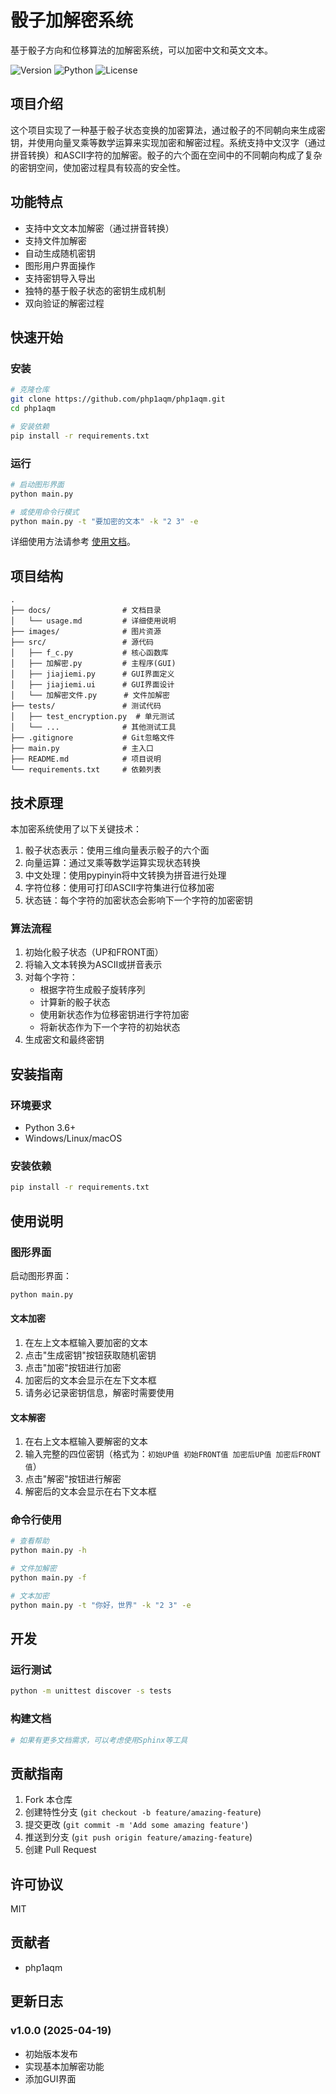 # 骰子加解密系统

基于骰子方向和位移算法的加解密系统，可以加密中文和英文文本。

![Version](https://img.shields.io/badge/version-1.0.0-blue.svg)
![Python](https://img.shields.io/badge/Python-3.6+-green.svg)
![License](https://img.shields.io/badge/license-MIT-yellow.svg)

## 项目介绍

这个项目实现了一种基于骰子状态变换的加密算法，通过骰子的不同朝向来生成密钥，并使用向量叉乘等数学运算来实现加密和解密过程。系统支持中文汉字（通过拼音转换）和ASCII字符的加解密。骰子的六个面在空间中的不同朝向构成了复杂的密钥空间，使加密过程具有较高的安全性。

## 功能特点

- 支持中文文本加解密（通过拼音转换）
- 支持文件加解密
- 自动生成随机密钥
- 图形用户界面操作
- 支持密钥导入导出
- 独特的基于骰子状态的密钥生成机制
- 双向验证的解密过程

## 快速开始

### 安装

```bash
# 克隆仓库
git clone https://github.com/php1aqm/php1aqm.git
cd php1aqm

# 安装依赖
pip install -r requirements.txt
```

### 运行

```bash
# 启动图形界面
python main.py

# 或使用命令行模式
python main.py -t "要加密的文本" -k "2 3" -e
```

详细使用方法请参考 [使用文档](docs/usage.md)。

## 项目结构

```
.
├── docs/                # 文档目录
│   └── usage.md         # 详细使用说明
├── images/              # 图片资源
├── src/                 # 源代码
│   ├── f_c.py           # 核心函数库
│   ├── 加解密.py         # 主程序(GUI)
│   ├── jiajiemi.py      # GUI界面定义
│   ├── jiajiemi.ui      # GUI界面设计
│   └── 加解密文件.py      # 文件加解密
├── tests/               # 测试代码
│   ├── test_encryption.py  # 单元测试
│   └── ...              # 其他测试工具
├── .gitignore           # Git忽略文件
├── main.py              # 主入口
├── README.md            # 项目说明
└── requirements.txt     # 依赖列表
```

## 技术原理

本加密系统使用了以下关键技术：

1. 骰子状态表示：使用三维向量表示骰子的六个面
2. 向量运算：通过叉乘等数学运算实现状态转换
3. 中文处理：使用pypinyin将中文转换为拼音进行处理
4. 字符位移：使用可打印ASCII字符集进行位移加密
5. 状态链：每个字符的加密状态会影响下一个字符的加密密钥

### 算法流程

1. 初始化骰子状态（UP和FRONT面）
2. 将输入文本转换为ASCII或拼音表示
3. 对每个字符：
   - 根据字符生成骰子旋转序列
   - 计算新的骰子状态
   - 使用新状态作为位移密钥进行字符加密
   - 将新状态作为下一个字符的初始状态
4. 生成密文和最终密钥

## 安装指南

### 环境要求
- Python 3.6+
- Windows/Linux/macOS

### 安装依赖

```bash
pip install -r requirements.txt
```

## 使用说明

### 图形界面

启动图形界面：

```bash
python main.py
```

#### 文本加密

1. 在左上文本框输入要加密的文本
2. 点击"生成密钥"按钮获取随机密钥
3. 点击"加密"按钮进行加密
4. 加密后的文本会显示在左下文本框
5. 请务必记录密钥信息，解密时需要使用

#### 文本解密

1. 在右上文本框输入要解密的文本
2. 输入完整的四位密钥（格式为：`初始UP值 初始FRONT值 加密后UP值 加密后FRONT值`）
3. 点击"解密"按钮进行解密
4. 解密后的文本会显示在右下文本框

### 命令行使用

```bash
# 查看帮助
python main.py -h

# 文件加解密
python main.py -f

# 文本加密
python main.py -t "你好，世界" -k "2 3" -e
```

## 开发

### 运行测试

```bash
python -m unittest discover -s tests
```

### 构建文档

```bash
# 如果有更多文档需求，可以考虑使用Sphinx等工具
```

## 贡献指南

1. Fork 本仓库
2. 创建特性分支 (`git checkout -b feature/amazing-feature`)
3. 提交更改 (`git commit -m 'Add some amazing feature'`)
4. 推送到分支 (`git push origin feature/amazing-feature`)
5. 创建 Pull Request

## 许可协议

MIT

## 贡献者

- php1aqm

## 更新日志

### v1.0.0 (2025-04-19)
- 初始版本发布
- 实现基本加解密功能
- 添加GUI界面
